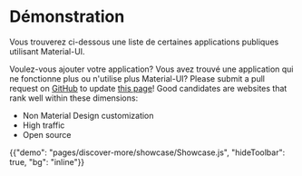 # Démonstration

<p class="description">Vous trouverez ci-dessous une liste de certaines applications publiques utilisant Material-UI.</p>

Voulez-vous ajouter votre application? Vous avez trouvé une application qui ne fonctionne plus ou n'utilise plus Material-UI? Please submit a pull request on [GitHub](https://github.com/mui-org/material-ui) to update [this page](https://github.com/mui-org/material-ui/blob/master/docs/src/pages/discover-more/showcase/appList.js)! Good candidates are websites that rank well within these dimensions:

- Non Material Design customization
- High traffic
- Open source

{{"demo": "pages/discover-more/showcase/Showcase.js", "hideToolbar": true, "bg": "inline"}}